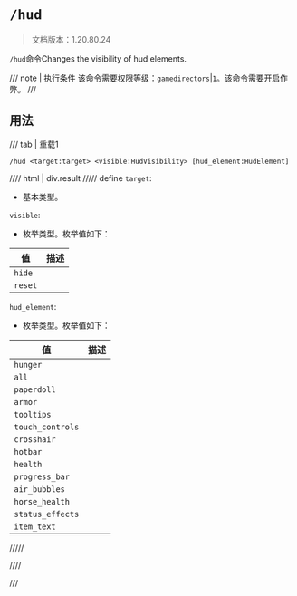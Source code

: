 # `/hud`

> 文档版本：1.20.80.24

`/hud`命令Changes the visibility of hud elements.

/// note | 执行条件
该命令需要权限等级：`gamedirectors`|`1`。该命令需要开启作弊。
///

## 用法

/// tab | 重载1
```mcfunction
/hud <target:target> <visible:HudVisibility> [hud_element:HudElement]
```

//// html | div.result
///// define
`target`: <!-- md:samp target -->

- 基本类型。

`visible`: <!-- md:samp HudVisibility -->

- 枚举类型。枚举值如下：

|值|描述|
|---|---|
|`hide`||
|`reset`||


`hud_element`: <!-- md:samp HudElement -->

- 枚举类型。枚举值如下：

|值|描述|
|---|---|
|`hunger`||
|`all`||
|`paperdoll`||
|`armor`||
|`tooltips`||
|`touch_controls`||
|`crosshair`||
|`hotbar`||
|`health`||
|`progress_bar`||
|`air_bubbles`||
|`horse_health`||
|`status_effects`||
|`item_text`||



/////

////

///
